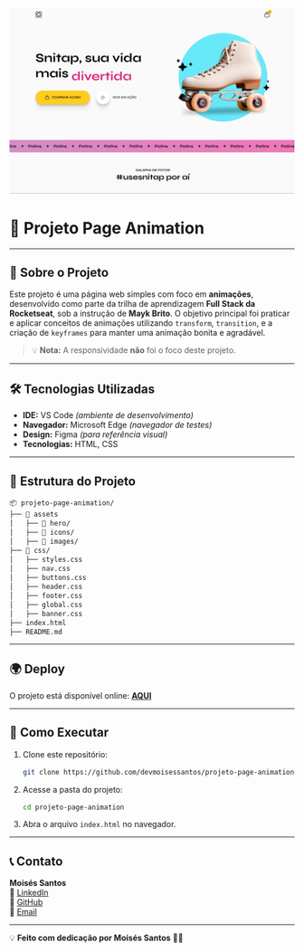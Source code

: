 
![Imagem do Projeto](assets/image/screenshot.png)
---

# 🚀 Projeto Page Animation

---

## 📜 Sobre o Projeto

Este projeto é uma página web simples com foco em **animações**, desenvolvido como parte da trilha de aprendizagem **Full Stack da Rocketseat**, sob a instrução de **Mayk Brito**. O objetivo principal foi praticar e aplicar conceitos de animações utilizando `transform`, `transition`, e a criação de `keyframes` para manter uma animação bonita e agradável.

> 💡 **Nota:** A responsividade **não** foi o foco deste projeto.

---

## 🛠️ Tecnologias Utilizadas

- **IDE:** VS Code *(ambiente de desenvolvimento)*
- **Navegador:** Microsoft Edge *(navegador de testes)*
- **Design:** Figma *(para referência visual)*
- **Tecnologias:** HTML, CSS

---

## 📂 Estrutura do Projeto

```
📦 projeto-page-animation/
├── 📁 assets
│   ├── 📁 hero/
│   ├── 📁 icons/
│   ├── 📁 images/
├── 📁 css/
│   ├── styles.css
│   ├── nav.css
│   ├── buttons.css
│   ├── header.css
│   ├── footer.css
│   ├── global.css
│   ├── banner.css
├── index.html
├── README.md
```

---

## 🌍 Deploy

O projeto está disponível online: **[AQUI](#)**

---

## 📌 Como Executar

1. Clone este repositório:

   ```bash
   git clone https://github.com/devmoisessantos/projeto-page-animation.git
   ```

2. Acesse a pasta do projeto:

   ```bash
   cd projeto-page-animation
   ```

3. Abra o arquivo `index.html` no navegador.

---

## 📞 Contato

**Moisés Santos**  
🔗 [LinkedIn](https://www.linkedin.com/in/devmoises-santos)  
🐙 [GitHub](https://github.com/devmoisessantos)  
📧 [Email](mailto:devmoisessantos@gmail.com)

---

💡 **Feito com dedicação por Moisés Santos** 🎨🚀

